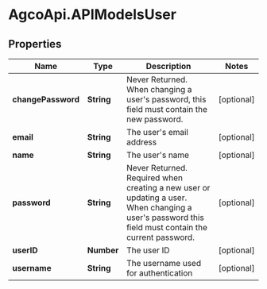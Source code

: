 # AgcoApi.APIModelsUser

## Properties

Name | Type | Description | Notes
------------ | ------------- | ------------- | -------------
**changePassword** | **String** | Never Returned.  When changing a user&#39;s password, this field must contain the new password. | [optional] 
**email** | **String** | The user&#39;s email address | [optional] 
**name** | **String** | The user&#39;s name | [optional] 
**password** | **String** | Never Returned.  Required when creating a new user or updating a user.  When changing a user&#39;s password this field must contain the current password. | [optional] 
**userID** | **Number** | The user ID | [optional] 
**username** | **String** | The username used for authentication | [optional] 



